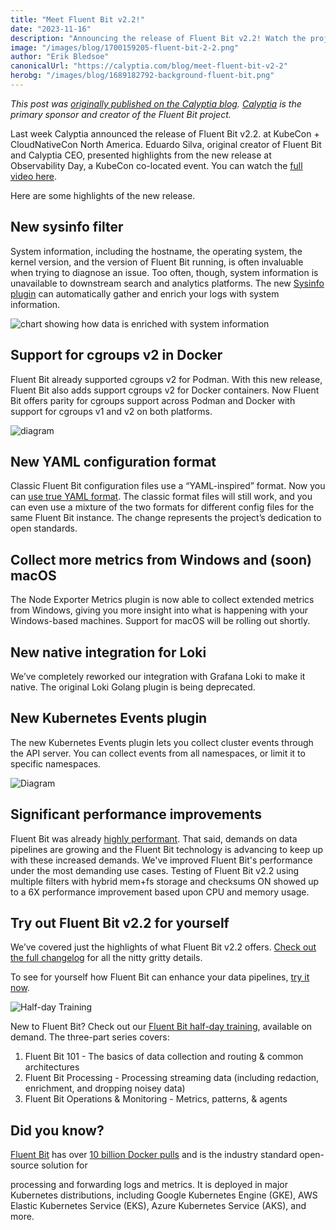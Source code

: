 ```yaml
---
title: "Meet Fluent Bit v2.2!"
date: "2023-11-16"
description: "Announcing the release of Fluent Bit v2.2! Watch the project update from Observability Day at KubeCon and read about some of the highlights from the new release."
image: "/images/blog/1700159205-fluent-bit-2-2.png"
author: "Erik Bledsoe"
canonicalUrl: "https://calyptia.com/blog/meet-fluent-bit-v2-2"
herobg: "/images/blog/1689182792-background-fluent-bit.png"
---
```

*This post was [originally published on the Calyptia blog](https://calyptia.com/blog/meet-fluent-bit-v2-2). [Calyptia](https://calyptia.com) is the primary sponsor and creator of the Fluent Bit project.*

Last week Calyptia announced the release of Fluent Bit v2.2. at KubeCon + CloudNativeCon North America. Eduardo Silva, original creator of Fluent Bit and Calyptia CEO, presented highlights from the new release at Observability Day, a KubeCon co-located event. You can watch the [full video here](https://calyptia.com/blog/meet-fluent-bit-v2-2). 

Here are some highlights of the new release.

## New sysinfo filter

System information, including the hostname, the operating system, the kernel version, and the version of Fluent Bit running, is often invaluable when trying to diagnose an issue. Too often, though, system information is unavailable to downstream search and analytics platforms. The new [Sysinfo plugin](https://docs.fluentbit.io/manual/pipeline/filters/sysinfo) can automatically gather and enrich your logs with system information.

![chart showing how data is enriched with system information](/images/blog/1700159200-fluent-bit-2-2-sysinfo.png)

## Support for cgroups v2 in Docker

Fluent Bit already supported cgroups v2 for Podman. With this new release, Fluent Bit also adds support cgroups v2 for Docker containers. Now Fluent Bit offers parity for cgroups support across Podman and Docker with support for cgroups v1 and v2 on both platforms.

![diagram](/images/blog/1700159194-fluent-bit-2-2-cgroups.png)

## New YAML configuration format

Classic Fluent Bit configuration files use a “YAML-inspired” format. Now you can [use true YAML format](https://docs.fluentbit.io/manual/administration/configuring-fluent-bit/yaml/configuration-file). The classic format files will still work, and you can even use a mixture of the two formats for different config files for the same Fluent Bit instance. The change represents the project’s dedication to open standards.

## Collect more metrics from Windows and (soon) macOS

The Node Exporter Metrics plugin is now able to collect extended metrics from Windows, giving you more insight into what is happening with your Windows-based machines. Support for macOS will be rolling out shortly. 

## New native integration for Loki

We’ve completely reworked our integration with Grafana Loki to make it native. The original Loki Golang plugin is being deprecated. 

## New Kubernetes Events plugin

The new Kubernetes Events plugin lets you collect cluster events through the API server. You can collect events from all namespaces, or limit it to specific namespaces. 

![Diagram](/images/blog/1700159188-fluent-bit-2-2-kubernetes-events.png)

## Significant performance improvements

Fluent Bit was already [highly performant](https://calyptia.com/blog/benchmarking-fluent-bit). That said, demands on data pipelines are growing and the Fluent Bit technology is advancing to keep up with these increased demands. We've improved Fluent Bit's performance under the most demanding use cases. Testing of Fluent Bit v2.2 using multiple filters with hybrid mem+fs storage and checksums ON showed up to a 6X performance improvement based upon CPU and memory usage. 

## Try out Fluent Bit v2.2 for yourself

We’ve covered just the highlights of what Fluent Bit v2.2 offers. [Check out the full changelog](https://github.com/fluent/fluent-bit/releases/tag/v2.2.0) for all the nitty gritty details. 

To see for yourself how Fluent Bit can enhance your data pipelines, [try it now](https://docs.fluentbit.io/manual/installation/getting-started-with-fluent-bit). 

![Half-day Training](/images/blog/1697140572-summerseries_website-image.png)

New to Fluent Bit? Check out our [Fluent Bit half-day training](https://calyptia.com/events/fluent-bit-half-day-training), available on demand. The three-part series covers:

1. Fluent Bit 101 - The basics of data collection and routing & common architectures
2. Fluent Bit Processing - Processing streaming data (including redaction, enrichment, and dropping noisey data)
3. Fluent Bit Operations & Monitoring - Metrics, patterns, & agents

## Did you know?

[Fluent Bit](https://fluentbit.io/) has over [10 billion Docker pulls](https://calyptia.com/blog/fluent-bit-surpasses-10-billion-docker-pulls) and is the industry standard open-source solution for

processing and forwarding logs and metrics. It is deployed in major Kubernetes distributions, including Google Kubernetes Engine (GKE), AWS Elastic Kubernetes Service (EKS), Azure Kubernetes Service (AKS), and more.

